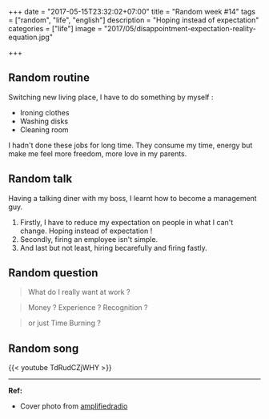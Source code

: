+++
date = "2017-05-15T23:32:02+07:00"
title = "Random week #14"
tags = ["random", "life", "english"]
description = "Hoping instead of expectation"
categories = ["life"]
image = "2017/05/disappointment-expectation-reality-equation.jpg"

+++

## Random routine

Switching new living place, I have to do something by myself :

- Ironing clothes
- Washing disks
- Cleaning room

I hadn't done these jobs for long time. They consume my time, energy but make me feel more freedom, more love in my parents.

## Random talk

Having a talking diner with my boss, I learnt how to become a management guy.

1. Firstly, I have to reduce my expectation on people in what I can't change. Hoping instead of expectation !
2. Secondly, firing an employee isn't simple.
3. And last but not least, hiring becarefully and firing fastly.

## Random question

> What do I really want at work ?

> Money ? Experience ? Recognition ?

> or just Time Burning ?

## Random song

{{< youtube TdRudCZjWHY >}}

--------------------------------

**Ref:**

- Cover photo from [amplifiedradio](http://www.amplifiedradio.net/5-things-stop-expecting-others/)